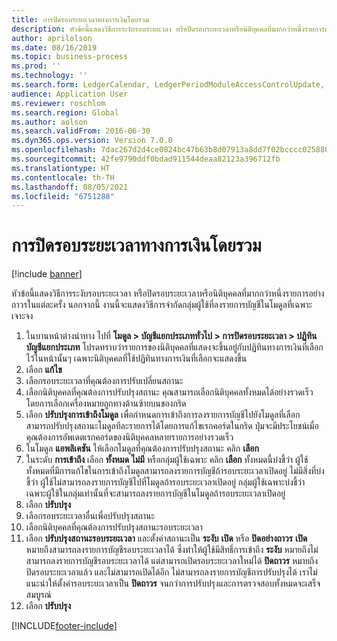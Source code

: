 ```yaml
---
title: การปิดรอบระยะเวลาทางการเงินโดยรวม
description: หัวข้อนี้แสดงวิธีการระงับรอบระยะเวลา หรือปิดรอบระยะเวลาหรือนิติบุคคลที่มากกว่าหนึ่งรายการอย่างถาวรในแต่ละครั้ง
author: aprilolson
ms.date: 08/16/2019
ms.topic: business-process
ms.prod: ''
ms.technology: ''
ms.search.form: LedgerCalendar, LedgerPeriodModuleAccessControlUpdate, SysLookupPicklist, LedgerFiscalCalendarPeriodStatus
audience: Application User
ms.reviewer: roschlom
ms.search.region: Global
ms.author: aolson
ms.search.validFrom: 2016-06-30
ms.dyn365.ops.version: Version 7.0.0
ms.openlocfilehash: 7dac267d2d4ce0824bc47b63b8d07913a8dd7f02bcccc025880701cb4d0bdd3d
ms.sourcegitcommit: 42fe9790ddf0bdad911544deaa82123a396712fb
ms.translationtype: HT
ms.contentlocale: th-TH
ms.lasthandoff: 08/05/2021
ms.locfileid: "6751288"
---
```

# <a name="mass-financial-period-close"></a>การปิดรอบระยะเวลาทางการเงินโดยรวม

[!include [banner](../../includes/banner.md)]

หัวข้อนี้แสดงวิธีการระงับรอบระยะเวลา หรือปิดรอบระยะเวลาหรือนิติบุคคลที่มากกว่าหนึ่งรายการอย่างถาวรในแต่ละครั้ง นอกจากนี้ งานนี้จะแสดงวิธีการจำกัดกลุ่มผู้ใช้ที่ลงรายการบัญชีในโมดูลที่เฉพาะเจาะจง

1. ในบานหน้าต่างนำทาง ไปที่ **โมดูล > บัญชีแยกประเภททั่วไป > การปิดรอบระยะเวลา > ปฏิทินบัญชีแยกประเภท** โปรดทราบว่ารายการของนิติบุคคลที่แสดงจะขึ้นอยู่กับปฏิทินทางการเงินที่เลือกไว้ในหน้านั้นๆ  เฉพาะนิติบุคคลที่ใช้ปฏิทินทางการเงินที่เลือกจะแสดงขึ้น
2. เลือก **แก้ไข**
3. เลือกรอบระยะเวลาที่คุณต้องการปรับเปลี่ยนสถานะ
4. เลือกนิติบุคคลที่คุณต้องการปรับปรุงสถานะ คุณสามารถเลือกนิติบุคคลทั้งหมดได้อย่างรวดเร็ว โดยการเลือกเครื่องหมายถูกทางด้านซ้ายบนของกริด  
5. เลือก **ปรับปรุงการเข้าถึงโมดูล** เพื่อกำหนดการเข้าถึงการลงรายการบัญชีไปยังโมดูลที่เลือก สามารถปรับปรุงสถานะโมดูลทีละรายการได้โดยการแก้ไขเรกคอร์ดในกริด  ปุ่มจะมีประโยชน์เมื่อคุณต้องการอัพเดตเรกคอร์ดของนิติบุคคลหลายรายการอย่างรวดเร็ว  
6. ในโมดูล **แอพลิเคชัน** ให้เลือกโมดูลที่คุณต้องการปรับปรุงสถานะ คลิก **เลือก**
7. ในระดับ **การเข้าถึง** เลือก **ทั้งหมด** **ไม่มี** หรือกลุ่มผู้ใช้เฉพาะ คลิก **เลือก** ทั้งหมดนี้บ่งชี้ว่า ผู้ใช้ทั้งหมดที่มีการแก้ไขในการเข้าถึงโมดูลสามารถลงรายการบัญชีถ้ารอบระยะเวลาเปิดอยู่  ไม่มีสิ่งที่บ่งชี้ว่า ผู้ใช้ไม่สามารถลงรายการบัญชีไปที่โมดูลถ้ารอบระยะเวลาเปิดอยู่  กลุ่มผู้ใช้เฉพาะบ่งชี้ว่า เฉพาะผู้ใช้ในกลุ่มเท่านั้นที่จะสามารถลงรายการบัญชีในโมดูลถ้ารอบระยะเวลาเปิดอยู่  
8. เลือก **ปรับปรุง**
9. เลือกรอบระยะเวลาอื่นเพื่อปรับปรุงสถานะ
10. เลือกนิติบุคคลที่คุณต้องการปรับปรุงสถานะรอบระยะเวลา
11. เลือก **ปรับปรุงสถานะรอบระยะเวลา** และตั้งค่าสถานะเป็น **ระงับ** **เปิด** หรือ **ปิดอย่างถาวร** **เปิด** หมายถึงสามารถลงรายการบัญชีรอบระยะเวลาได้ ซึ่งทำให้ผู้ใช้มีสิทธิ์การเข้าถึง **ระงับ** หมายถึงไม่สามารถลงรายการบัญชีรอบระยะเวลาได้ แต่สามารถเปิดรอบระยะเวลาใหม่ได้ **ปิดถาวร** หมายถึงปิดรอบระยะเวลาแล้ว และไม่สามารถเปิดได้อีก ไม่สามารถลงรายการบัญชีการปรับปรุงได้  เราไม่แนะนำให้ตั้งค่ารอบระยะเวลาเป็น **ปิดถาวร** จนกว่าการปรับปรุงและการตรวจสอบทั้งหมดจะเสร็จสมบูรณ์  
12. เลือก **ปรับปรุง**



[!INCLUDE[footer-include](../../../includes/footer-banner.md)]